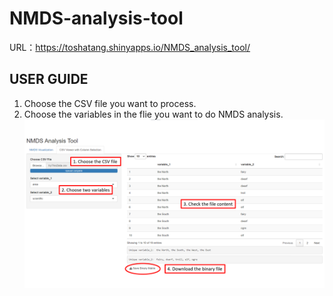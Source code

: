 # NMDS-analysis-tool

URL：https://toshatang.shinyapps.io/NMDS_analysis_tool/  

## USER GUIDE
1. Choose the CSV file you want to process.
2. Choose the variables in the flie you want to do NMDS analysis.
![CSV](https://github.com/ToshaETang/NMDS-analysis-tool/blob/main/picture/CSV.png)  
